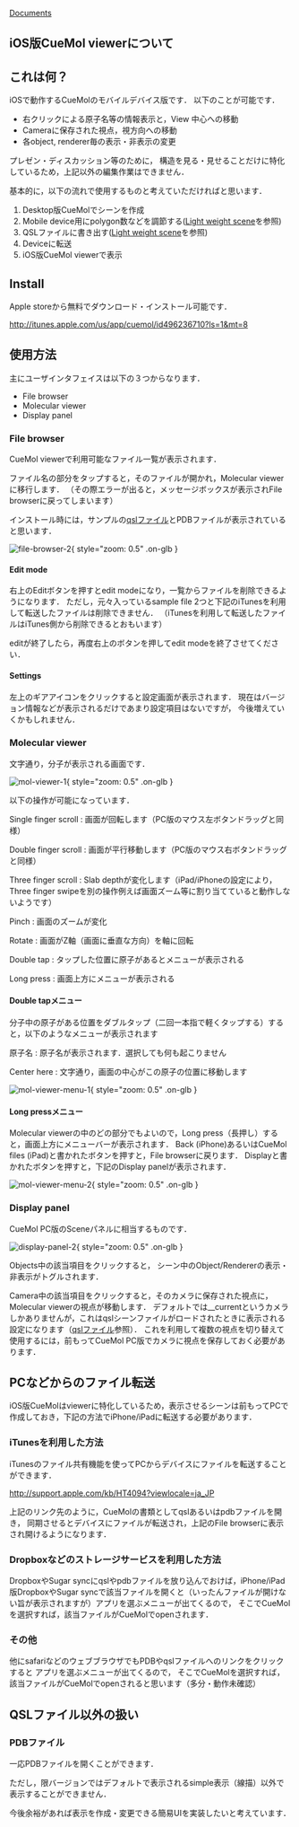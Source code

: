 [Documents](../../Documents)

## iOS版CueMol viewerについて

## これは何？
iOSで動作するCueMolのモバイルデバイス版です．
以下のことが可能です．

*  右クリックによる原子名等の情報表示と，View 中心への移動
*  Cameraに保存された視点，視方向への移動
*  各object, renderer毎の表示・非表示の変更

プレゼン・ディスカッション等のために，
構造を見る・見せることだけに特化しているため，上記以外の編集作業はできません．

基本的に，以下の流れで使用するものと考えていただければと思います．

1.  Desktop版CueMolでシーンを作成
1.  Mobile device用にpolygon数などを調節する([Light weight scene](../../cuemol2/LightWeightScene)を参照)
1.  QSLファイルに書き出す([Light weight scene](../../cuemol2/LightWeightScene)を参照)
1.  Deviceに転送
1.  iOS版CueMol viewerで表示

## Install
Apple storeから無料でダウンロード・インストール可能です．

http://itunes.apple.com/us/app/cuemol/id496236710?ls=1&mt=8

## 使用方法
主にユーザインタフェイスは以下の３つからなります．

*  File browser
*  Molecular viewer
*  Display panel

### File browser
CueMol viewerで利用可能なファイル一覧が表示されます．

ファイル名の部分をタップすると，そのファイルが開かれ，Molecular viewerに移行します．
（その際エラーが出ると，メッセージボックスが表示されFile browserに戻ってしまいます）

インストール時には，サンプルの[qslファイル](../../cuemol2/LightWeightScene)とPDBファイルが表示されていると思います．


![file-browser-2](../../assets/images/cuemol2/iOSCueMolViewer/file-browser-2.png){ style="zoom: 0.5" .on-glb }


#### Edit mode
右上のEditボタンを押すとedit modeになり，一覧からファイルを削除できるようになります．
ただし，元々入っているsample file 2つと下記のiTunesを利用して転送したファイルは削除できません．
（iTunesを利用して転送したファイルはiTunes側から削除できるとおもいます）

editが終了したら，再度右上のボタンを押してedit modeを終了させてください．

#### Settings
左上のギアアイコンをクリックすると設定画面が表示されます．
現在はバージョン情報などが表示されるだけであまり設定項目はないですが，
今後増えていくかもしれません．

### Molecular viewer
文字通り，分子が表示される画面です．


![mol-viewer-1](../../assets/images/cuemol2/iOSCueMolViewer/mol-viewer-1.png){ style="zoom: 0.5" .on-glb }


以下の操作が可能になっています．

Single finger scroll
:   画面が回転します（PC版のマウス左ボタンドラッグと同様）

Double finger scroll
:   画面が平行移動します（PC版のマウス右ボタンドラッグと同様）

Three finger scroll
:   Slab depthが変化します（iPad/iPhoneの設定により，Three finger swipeを別の操作例えば画面ズーム等に割り当てていると動作しないようです）

Pinch
:   画面のズームが変化

Rotate
:   画面がZ軸（画面に垂直な方向）を軸に回転

Double tap
:   タップした位置に原子があるとメニューが表示される

Long press
:   画面上方にメニューが表示される

#### Double tapメニュー
分子中の原子がある位置をダブルタップ（二回一本指で軽くタップする）すると，以下のようなメニューが表示されます

原子名
:   原子名が表示されます．選択しても何も起こりません

Center here
:   文字通り，画面の中心がこの原子の位置に移動します


![mol-viewer-menu-1](../../assets/images/cuemol2/iOSCueMolViewer/mol-viewer-menu-1.png){ style="zoom: 0.5" .on-glb }

#### Long pressメニュー
Molecular viewerの中のどの部分でもよいので，Long press（長押し）すると，画面上方にメニューバーが表示されます．
Back (iPhone)あるいはCueMol files (iPad)と書かれたボタンを押すと，File browserに戻ります．
Displayと書かれたボタンを押すと，下記のDisplay panelが表示されます．


![mol-viewer-menu-2](../../assets/images/cuemol2/iOSCueMolViewer/mol-viewer-menu-2.png){ style="zoom: 0.5" .on-glb }


### Display panel
CueMol PC版のSceneパネルに相当するものです．


![display-panel-2](../../assets/images/cuemol2/iOSCueMolViewer/display-panel-2.png){ style="zoom: 0.5" .on-glb }


Objects中の該当項目をクリックすると，
シーン中のObject/Rendererの表示・非表示がトグルされます．

Camera中の該当項目をクリックすると，そのカメラに保存された視点に，Molecular viewerの視点が移動します．
デフォルトでは__currentというカメラしかありませんが，これはqslシーンファイルがロードされたときに表示される設定になります（[qslファイル](../../cuemol2/LightWeightScene)参照）．
これを利用して複数の視点を切り替えて使用するには，前もってCueMol PC版でカメラに視点を保存しておく必要があります．

## PCなどからのファイル転送
iOS版CueMolはviewerに特化しているため，表示させるシーンは前もってPCで作成しておき，下記の方法でiPhone/iPadに転送する必要があります．
### iTunesを利用した方法
iTunesのファイル共有機能を使ってPCからデバイスにファイルを転送することができます．

http://support.apple.com/kb/HT4094?viewlocale=ja_JP

上記のリンク先のように，CueMolの書類としてqslあるいはpdbファイルを開き，
同期させるとデバイスにファイルが転送され，上記のFile browserに表示され開けるようになります．

### Dropboxなどのストレージサービスを利用した方法
DropboxやSugar syncにqslやpdbファイルを放り込んでおけば，iPhone/iPad版DropboxやSugar syncで該当ファイルを開くと（いったんファイルが開けない旨が表示されますが）アプリを選ぶメニューが出てくるので，
そこでCueMolを選択すれば，該当ファイルがCueMolでopenされます．

### その他
他にsafariなどのウェブブラウザでもPDBやqslファイルへのリンクをクリックすると
アプリを選ぶメニューが出てくるので，
そこでCueMolを選択すれば，該当ファイルがCueMolでopenされると思います（多分・動作未確認）

## QSLファイル以外の扱い
### PDBファイル
一応PDBファイルを開くことができます．

ただし，限バージョンではデフォルトで表示されるsimple表示（線描）以外で表示することができません．

今後余裕があれば表示を作成・変更できる簡易UIを実装したいと考えています．